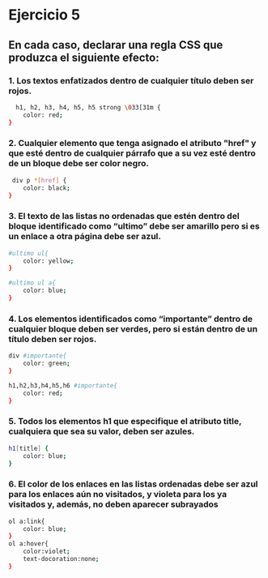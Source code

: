 
# Ejercicio 5
## En cada caso, declarar una regla CSS que produzca el siguiente efecto:
### 1. Los textos enfatizados dentro de cualquier título deben ser rojos.

```bash
  h1, h2, h3, h4, h5, h5 strong \033[31m {
    color: red; 
}
```

### 2. Cualquier elemento que tenga asignado el atributo "href" y que esté dentro de cualquier párrafo que a su vez esté dentro de un bloque debe ser color negro.

```bash
 div p *[href] {
    color: black; 
}
```

### 3. El texto de las listas no ordenadas que estén dentro del bloque identificado como “ultimo” debe ser amarillo pero si es un enlace a otra página debe ser azul.

```bash
#ultimo ul{
    color: yellow;
}

#ultimo ul a{
    color: blue;
}
```
### 4. Los elementos identificados como “importante” dentro de cualquier bloque deben ser verdes, pero si están dentro de un título deben ser rojos.

```bash
div #importante{
    color: green;
} 

h1,h2,h3,h4,h5,h6 #importante{
    color: red;
}
```

### 5. Todos los elementos h1 que especifique el atributo title, cualquiera que sea su valor, deben ser azules.

```bash
h1[title] {
    color: blue;
}

```

### 6. El color de los enlaces en las listas ordenadas debe ser azul para los enlaces aún no visitados, y violeta para los ya visitados y, además, no deben aparecer subrayados

```bash
ol a:link{
    color: blue;
}
ol a:hover{
    color:violet;
    text-docoration:none;
}
```